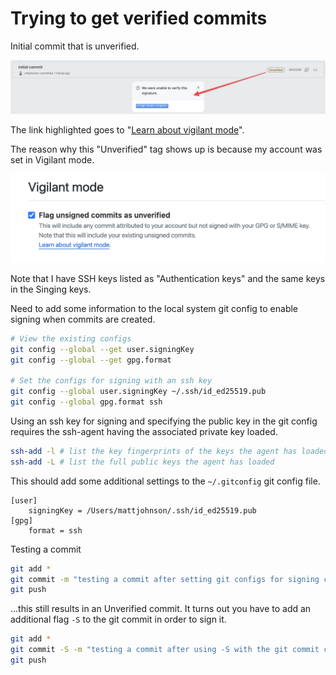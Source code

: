 # Trying to get verified commits

Initial commit that is unverified.

![Initial commit showing unverified tag and where to find more info.](files/unverified_initial_commit.png?raw=true "Unverified commit info")

The link highlighted goes to "[Learn about vigilant mode](https://docs.github.com/en/authentication/managing-commit-signature-verification/displaying-verification-statuses-for-all-of-your-commits)".

The reason why this "Unverified" tag shows up is because my account was set in Vigilant mode.

![GitHub > Account > Settings > SSH and GPG keys > Vigilant mode. Flag unsigned commits as unverified is checked.](files/settings_vigilant_mode.png?raw=true "Vigilant mode setting")

Note that I have SSH keys listed as "Authentication keys" and the same keys in the Singing keys.

Need to add some information to the local system git config to enable signing when commits are created.

```bash
# View the existing configs
git config --global --get user.signingKey
git config --global --get gpg.format

# Set the configs for signing with an ssh key
git config --global user.signingKey ~/.ssh/id_ed25519.pub
git config --global gpg.format ssh
```

Using an ssh key for signing and specifying the public key in the git config requires the ssh-agent having the associated private key loaded.

```bash
ssh-add -l # list the key fingerprints of the keys the agent has loaded
ssh-add -L # list the full public keys the agent has loaded
```

This should add some additional settings to the `~/.gitconfig` git config file.
```
[user]
	signingKey = /Users/mattjohnson/.ssh/id_ed25519.pub
[gpg]
	format = ssh
```

Testing a commit

```bash
git add *
git commit -m "testing a commit after setting git configs for signing commits"
git push
```

...this still results in an Unverified commit. It turns out you have to add an additional flag `-S` to the git commit in order to sign it.

```bash
git add *
git commit -S -m "testing a commit after using -S with the git commit command"
git push
```
